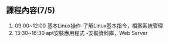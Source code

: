## 課程內容(7/5)
1. 09:00~12:00 基本Linux操作-了解Linux基本指令，檔案系統管理
2. 13:30~16:30  apt安裝應用程式 -安裝資料庫，Web Server